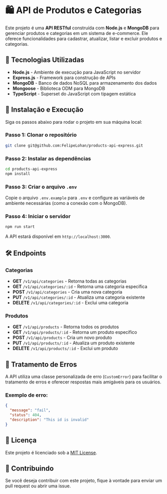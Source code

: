 # 🛍️ **API de Produtos e Categorias**

Este projeto é uma **API RESTful** construída com **Node.js** e **MongoDB** para gerenciar produtos e categorias em um sistema de e-commerce. Ele oferece funcionalidades para cadastrar, atualizar, listar e excluir produtos e categorias.

## 🚀 **Tecnologias Utilizadas**

- **Node.js** - Ambiente de execução para JavaScript no servidor
- **Express.js** - Framework para construção de APIs
- **MongoDB** - Banco de dados NoSQL para armazenamento dos dados
- **Mongoose** - Biblioteca ODM para MongoDB
- **TypeScript** - Superset do JavaScript com tipagem estática

## 🔧 **Instalação e Execução**

Siga os passos abaixo para rodar o projeto em sua máquina local:

### Passo 1: Clonar o repositório

```bash
git clone git@github.com:FelipeLohan/products-api-express.git
```

### Passo 2: Instalar as dependências

```bash
cd products-api-express
npm install
```

### Passo 3: Criar o arquivo `.env`

Copie o arquivo `.env.example` para `.env` e configure as variáveis de ambiente necessárias (como a conexão com o MongoDB).

### Passo 4: Iniciar o servidor

```bash
npm run start
```

A API estará disponível em `http://localhost:3000`.

## 🛠️ **Endpoints**

### **Categorias**

* **GET** `/v1/api/categories` - Retorna todas as categorias
* **GET** `/v1/api/categories/:id` - Retorna uma categoria específica
* **POST** `/v1/api/categories` - Cria uma nova categoria
* **PUT** `/v1/api/categories/:id` - Atualiza uma categoria existente
* **DELETE** `/v1/api/categories/:id` - Exclui uma categoria

### **Produtos**

* **GET** `/v1/api/products` - Retorna todos os produtos
* **GET** `/v1/api/products/:id` - Retorna um produto específico
* **POST** `/v1/api/products` - Cria um novo produto
* **PUT** `/v1/api/products/:id` - Atualiza um produto existente
* **DELETE** `/v1/api/products/:id` - Exclui um produto

## 🔐 **Tratamento de Erros**

A API utiliza uma classe personalizada de erro (`CustomError`) para facilitar o tratamento de erros e oferecer respostas mais amigáveis para os usuários.

### Exemplo de erro:

```json
{
  "message": "fail",
  "status": 404,
  "description": "This id is invalid"
}
```

## 📝 **Licença**

Este projeto é licenciado sob a [MIT License](LICENSE).

## 🤝 **Contribuindo**

Se você deseja contribuir com este projeto, fique à vontade para enviar um pull request ou abrir uma issue.
